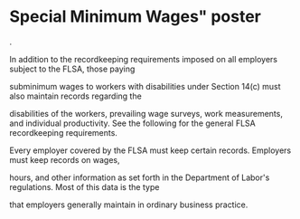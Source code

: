 # Special Minimum Wages" poster

.

In addition to the recordkeeping requirements imposed on all employers subject to the FLSA, those paying

subminimum wages to workers with disabilities under Section 14(c) must also maintain records regarding the

disabilities of the workers, prevailing wage surveys, work measurements, and individual productivity. See the following for the general FLSA recordkeeping requirements.

Every employer covered by the FLSA must keep certain records. Employers must keep records on wages,

hours, and other information as set forth in the Department of Labor's regulations. Most of this data is the type

that employers generally maintain in ordinary business practice.